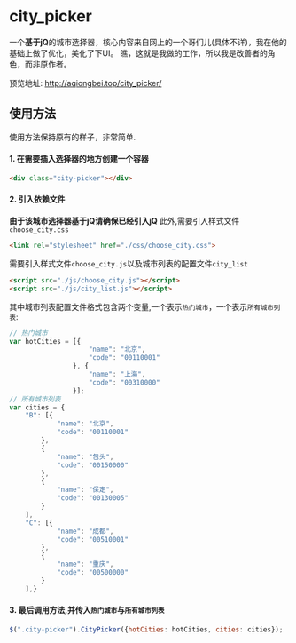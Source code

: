 # city_picker
一个**基于jQ**的城市选择器，核心内容来自网上的一个哥们儿(具体不详)，我在他的基础上做了优化，美化了下UI。
瞧，这就是我做的工作，所以我是改善者的角色，而非原作者。

预览地址: http://aqiongbei.top/city_picker/

## 使用方法
使用方法保持原有的样子，非常简单.

#### 1. 在需要插入选择器的地方创建一个容器
```html
<div class="city-picker"></div>
```

#### 2. 引入依赖文件
**由于该城市选择器基于jQ请确保已经引入jQ**
此外,需要引入样式文件`choose_city.css`
```html
<link rel="stylesheet" href="./css/choose_city.css">
```
需要引入样式文件`choose_city.js`以及城市列表的配置文件`city_list` 
```html
<script src="./js/choose_city.js"></script>
<script src="./js/city_list.js"></script>
```
其中城市列表配置文件格式包含两个变量,一个表示`热门城市`，一个表示`所有城市列表`:
```js
// 热门城市
var hotCities = [{
			        "name": "北京",
			        "code": "00110001"
			    }, {
			        "name": "上海",
			        "code": "00310000"
			    }];
// 所有城市列表
var cities = {
    "B": [{
            "name": "北京",
            "code": "00110001"
        },
        {
            "name": "包头",
            "code": "00150000"
        },
        {
            "name": "保定",
            "code": "00130005"
        }
    ],
    "C": [{
            "name": "成都",
            "code": "00510001"
        },
        {
            "name": "重庆",
            "code": "00500000"
        }
    ],}
```

#### 3. 最后调用方法,并传入`热门城市`与`所有城市列表`
```js
$(".city-picker").CityPicker({hotCities: hotCities, cities: cities});
```
